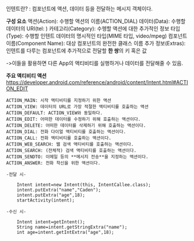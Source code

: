 인텐트란?
: 컴포넌트에 액션, 데이터 등을 전달하는 메시지 객체이다.

**구성 요소**
액션(Action): 수행할 액션의 이름(ACTION_DIAL)
데이터(Data): 수행할 데이터의 URI(tel: )
카테고리(Category): 수헹할 액션에 대한 추가적인 정보
타입(Type): 수행할 인텐트 데이터의 명시적인 타입(MIME 타입, video/mpeg)
컴포넌트 이름(Component Name): 대상 컴포넌트의 완전한 클래스 이름
추가 정보(Extras): 인텐트를 다루는 컴포넌트에 추가적으로 전달할
**한 쌍**의 키 혹은 값

->이들을 활용하면 다른 App의 액티비티를 실행하거나 데이터를
전달해줄 수 있음.

**주요 액티비티 액션**
    <https://developer.android.com/reference/android/content/Intent.html#ACTION_EDIT>

    ACTION_MAIN: 시작 액티비티를 지정하기 위한 액션
    ACTION_VIEW: 데이터의 URL로 가장 적절한 액티비티를 호출하는 액션
    ACTION_DEFAULT: ACTION_VIEW와 동일하다.
    ACTION_EDIT: 어떠한 데이터를 수정하기 위해 호출하는 액션이다.
    ACTION_DELETE: 어떠한 데이터를 삭제하기 위해 호출하는 액션이다.
    ACTION_DIAL: 전화 다이얼 액티비티를 호출하는 액션이다.
    ACTION_CALL: 전화 액티비티를 호출하는 액션이다.
    ACTION_WEB_SEARCH: 웹 검색 액티비티를 호출하는 액션이다.
    ACTION_SEARCH: (전체적) 검색 액티비티를 호출하는 액션이다.
    ACTION_SENDTO: 이메일 등의 **메시지 전송**을 지정하는 액션이다.
    ACTION_ANSWER: 전화 착신을 위한 액션이다.

    -전달 시-

        Intent intent=new Intent(this, IntentCallee.class);
        intent.putExtra("name","Caden");
        intent.putExtra("age",18);
        startActivity(intent);

    -수신 시-

        Intent intent=getIntent();
        String name=intent.getStringExtra("name");
        int age=intent.getIntExtra("age",18);
